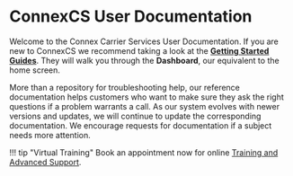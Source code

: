 ConnexCS User Documentation
========================

Welcome to the Connex Carrier Services User Documentation.  If you are new to ConnexCS we recommend taking a look at the **[Getting Started Guides]**.  They will walk you through the **Dashboard**, our equivalent to the home screen.  

More than a repository for troubleshooting help, our reference documentation helps customers who want to make sure they ask the right questions if a problem warrants a call.  As our system evolves with newer versions and updates, we will continue to update the corresponding documentation. We encourage requests for documentation if a subject needs more attention.

!!! tip "Virtual Training"
    Book an appointment now for online [Training and Advanced Support](https://connexcs.youcanbook.me/). 

[Getting Started Guides]: <https://docs.connexcs.com/>

